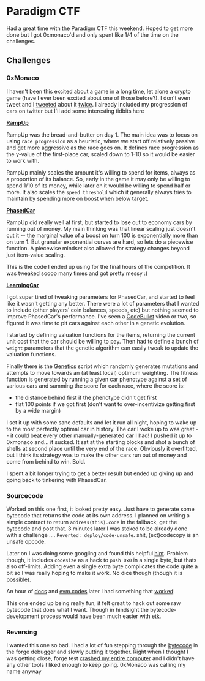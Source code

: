 # Paradigm CTF

Had a great time with the Paradigm CTF this weekend. Hoped to get more done but I got 0xmonaco'd and only spent like 1/4 of the time on the challenges.

## Challenges
### 0xMonaco

I haven't been this excited about a game in a long time, let alone a crypto game (have I ever been excited about one of those before?). I don't even tweet and I [tweeted](https://mobile.twitter.com/MarkToda/status/1561506500899524608) about it [twice](https://mobile.twitter.com/MarkToda/status/1561528894078955521). I already included my progression of cars on twitter but I'll add some interesting tidbits here


**[RampUp](./src/monaco/src/cars/RampUp.sol)**

RampUp was the bread-and-butter on day 1. The main idea was to focus on using `race progression` as a heuristic, where we start off relatively passive and get more aggressive as the race goes on. It defines race progression as the y-value of the first-place car, scaled down to 1-10 so it would be easier to work with.

RampUp mainly scales the amount it's willing to spend for items, always as a proportion of its balance. So, early in the game it may only be willing to spend 1/10 of its money, while later on it would be willing to spend half or more. It also scales the `speed threshold` which it generally always tries to maintain by spending more on boost when below target.


**[PhasedCar](./src/monaco/src/cars/PhasedCar.sol)**

RampUp did really well at first, but started to lose out to economy cars by running out of money. My main thinking was that linear scaling just doesn't cut it -- the marginal value of a boost on turn 100 is exponentially more than on turn 1. But granular exponential curves are hard, so lets do a piecewise function. A piecewise mindset also allowed for strategy changes beyond just item-value scaling.

This is the code I ended up using for the final hours of the competition. It was tweaked soooo many times and got pretty messy :)


**[LearningCar](./src/monaco/src/cars/Learning.sol)**

I got super tired of tweaking parameters for PhasedCar, and started to feel like it wasn't getting any better. There were a lot of parameters that I wanted to include (other players' coin balances, speeds, etc) but nothing seemed to improve PhasedCar's performance. I've seen a [CodeBullet](https://www.youtube.com/c/CodeBullet) video or two, so figured it was time to pit cars against each other in a genetic evolution.

I started by defining valuation functions for the items, returning the current unit cost that the car should be willing to pay. Then had to define a bunch of `weight` parameters that the genetic algorithm can easily tweak to update the valuation functions. 

Finally there is the [Genetics](./src/monaco/genetics/src/index.ts) script which randomly generates mutations and attempts to move towards an (at least local) optimum weighting. The fitness function is generated by running a given car phenotype against a set of various cars and summing the score for each race, where the score is:
- the distance behind first if the phenotype didn't get first
- flat 100 points if we got first (don't want to over-incentivize getting first by a wide margin)

I set it up with some sane defaults and let it run all night, hoping to wake up to the most perfectly optimal car in history. The car I woke up to was great -- it could beat every other manually-generated car I had! I pushed it up to 0xmonaco and... it sucked. It sat at the starting blocks and shot a bunch of shells at second place until the very end of the race. Obviously it overfitted, but I think its strategy was to make the other cars run out of money and come from behind to win. Bold.

I spent a bit longer trying to get a better result but ended up giving up and going back to tinkering with PhasedCar.


### Sourcecode

Worked on this one first, it looked pretty easy. Just have to generate some bytecode that returns the code at its own address. I planned on writing a simple contract to return `address(this).code` in the fallback, get the bytecode and post that. 3 minutes later I was stoked to be already done with a challenge .... `Reverted: deploy/code-unsafe`. shit, (ext)codecopy is an unsafe opcode. 

Later on I was doing some googling and found this helpful [hint](https://mobile.twitter.com/0xkarmacoma/status/1554246286290735104). Problem though, it includes `codesize` as a hack to `push 0x0` in a single byte, but thats also off-limits. Adding even a single extra byte complicates the code quite a bit so I was really hoping to make it work. No dice though (though it is [possible](https://mobile.twitter.com/z0age/status/1561530968158208003)).

An hour of [docs](https://docs.soliditylang.org/en/v0.8.16/) and [evm.codes](https://www.evm.codes/) later I had something that [worked](./test/Source.t.sol)!

This one ended up being really fun, it felt great to hack out some raw bytecode that does what I want. Though in hindsight the bytecode-development process would have been much easier with [etk](https://quilt.github.io/etk/).


### Reversing

I wanted this one so bad. I had a lot of fun stepping through the [bytecode](./test/Reversing.t.sol) in the forge debugger and slowly putting it together. Right when I thought I was getting close, forge test [crashed my entire computer](https://github.com/foundry-rs/foundry/issues/2870) and I didn't have any other tools I liked enough to keep going. 0xMonaco was calling my name anyway
